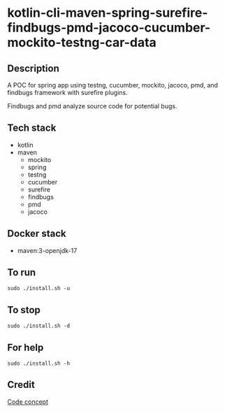 # kotlin-cli-maven-spring-surefire-findbugs-pmd-jacoco-cucumber-mockito-testng-car-data

## Description
A POC for spring app using testng, cucumber, mockito, 
jacoco, pmd, and findbugs framework with surefire
plugins.

Findbugs and pmd analyze source code for
potential bugs.

## Tech stack
- kotlin
- maven
	- mockito
  - spring
  - testng
  - cucumber
  - surefire
  - findbugs
  - pmd
  - jacoco

## Docker stack
- maven:3-openjdk-17

## To run
`sudo ./install.sh -u`

## To stop
`sudo ./install.sh -d`

## For help
`sudo ./install.sh -h`

## Credit
[Code concept](https://github.com/eugenp/tutorials/tree/master/testing-modules/testng)
